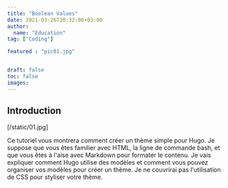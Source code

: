 ```yaml
---
title: "Boolean Values"
date: 2021-03-26T10:32:06+03:00
author:
  name: "Education"
tag: ["Coding"]

featured : "pic01.jpg"


draft: false
toc: false
images:
---
```

## Introduction

[/static/01.jpg]

Ce tutoriel vous montrera comment créer un thème simple pour Hugo. Je suppose que vous êtes familier avec HTML, la ligne de commande bash, et que vous êtes à l'aise avec Markdown pour formater le contenu. Je vais expliquer comment Hugo utilise des modèles et comment vous pouvez organiser vos modèles pour créer un thème. Je ne couvrirai pas l'utilisation de CSS pour styliser votre thème.
